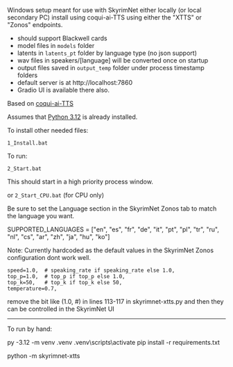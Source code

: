 

Windows setup meant for use with SkyrimNet either locally (or local secondary PC) install using coqui-ai-TTS using either the "XTTS" or "Zonos" endpoints. 
- should support Blackwell cards
- model files in `models` folder
- latents in `latents_pt` folder by language type (no json support)
- wav files in speakers/[language] will be converted once on startup
- output files saved in `output_temp` folder under process timestamp folders
- default server is at http://localhost:7860
- Gradio UI is available there also.

Based on [coqui-ai-TTS](https://github.com/idiap/coqui-ai-TTS)

Assumes that [Python 3.12](https://www.python.org/ftp/python/3.12.10/python-3.12.10-amd64.exe) is already installed. 

To install other needed files:

`1_Install.bat` 

To run:

`2_Start.bat` 

This should start in a high priority process window.

or
`2_Start_CPU.bat` (for CPU only)

Be sure to set the Language section in the SkyrimNet Zonos tab to match the language you want.

SUPPORTED_LANGUAGES =  ["en", "es", "fr", "de", "it", "pt", "pl", "tr", "ru", "nl", "cs", "ar", "zh", "ja", "hu", "ko"]

Note:
Currently hardcoded as the default values in the SkyrimNet Zonos configuration dont work well.

    speed=1.0,  # speaking_rate if speaking_rate else 1.0,
    top_p=1.0,  # top_p if top_p else 1.0,
    top_k=50,   # top_k if top_k else 50,
    temperature=0.7,

remove the bit like (1.0,  #) in lines 113-117 in skyrimnet-xtts.py and then they can be controlled in the SkyrimNet UI

---

To run by hand:

py -3.12 -m venv .venv
.venv\scripts\activate
pip install -r requirements.txt

python -m skyrimnet-xtts
